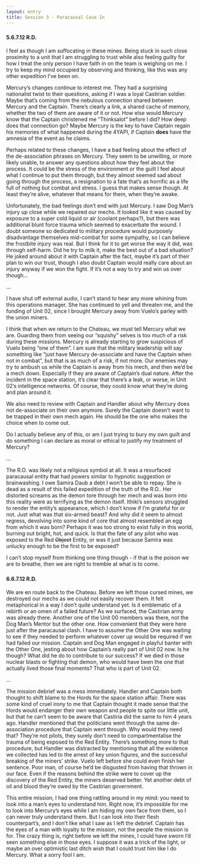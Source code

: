 ```yaml
---
layout: entry
title: Session 3 - Paracausal Cave In
---
```


<div class="header-row">
    <h3></h3>
    <h4>5.6.7.12 <span class="small-text">R.D.</span></h4>
</div>

I feel as though I am suffocating in these mines. Being stuck in such close proximity to a unit that I am struggling to trust while also feeling guilty for how I treat the only person I have faith in on the team is weighing on me. I try to keep my mind occupied by observing and thinking, like this was any other expedition I've been on. 

Mercury’s changes continue to interest me. They had a surprising nationalist twist to their questions, asking if I was a loyal Castirian soldier. Maybe that’s coming from the nebulous connection shared between Mercury and the Captain. There’s clearly a link, a shared cache of memory, whether the two of them are aware of it or not. How else would Mercury know that the Captain christened me “Thinksalot” before I did? How deep does that connection go? Maybe Mercury is the key to have Captain regain his memories of what happened during the 4YAPI, if Captain **does** have the amnesia of the event as he claims. 

Perhaps related to these changes, I have a bad feeling about the effect of the de-association phrases on Mercury. They seem to be unwilling, or more likely unable, to answer any questions about how they feel about the process. It could be the stress of the environment or the guilt I feel about what I continue to put them through, but they almost seemed sad about going through the process, a resignation to a fate that’s as horrific as a life full of nothing but combat and stress. I guess that makes sense though. At least they’re alive, whatever that means for them, when they’re awake. 

Unfortunately, the bad feelings don’t end with just Mercury. I saw Dog Man’s injury up close while we repaired our mechs. It looked like it was caused by exposure to a super cold liquid or air (coolant perhaps?), but there was additional blunt force trauma which seemed to exacerbate the wound. I doubt someone so dedicated to military procedure would purposely disadvantage themselves mid-combat for some sympathy, so I can believe the frostbite injury was real. But I think for it to get worse the way it did, was through self-harm. Did he try to milk it, make the best out of a bad situation? He joked around about it with Captain after the fact, maybe it’s part of their plan to win our trust, though I also doubt Captain would really care about an injury anyway if we won the fight. If it’s not a way to try and win us over though… 

<div class="break">...</div>

I have shut off external audio, I can’t stand to hear any more whining from this operations manager. She has continued to yell and threaten me, and the funding of Unit 02, since I brought Mercury away from Vuelo’s parley with the union miners. 

I think that when we return to the Chateau, we must tell Mercury what we are. Guarding them from seeing our “squishy” selves is too much of a risk during these missions. Mercury is already starting to grow suspicious of Vuelo being “one of them”. I am sure that the military leadership will say something like “just have Mercury de-associate and have the Captain when not in combat”, but that is as much of a risk, if not more. Our enemies may try to ambush us while the Captain is away from his mech, and then we’d be a mech down. Especially if they are aware of Captain’s dual nature. After the incident in the space station, it’s clear that there’s a leak, or worse, in Unit 02’s intelligence networks. Of course, they could know what they’re doing and plan around it.

We also need to review with Captain and Handler about why Mercury does not de-associate on their own anymore. Surely the Captain doesn’t want to be trapped in their own mech again. He should be the one who makes the choice when to come out. 

Do I actually believe any of this, or am I just trying to bury my own guilt and do something I can declare as moral or ethical to justify my treatment of Mercury?

<div class="break">...</div>

The R.O. was likely not a religious symbol at all. It was a resurfaced paracausal entity that had powers similar to hypnotic suggestion or brainwashing. I owe Samira Daub a debt I won’t be able to repay. She is dead as a result of this failed expedition of the truth of the R.O.. Her distorted screams as the demon tore through her mech and was born into this reality were as terrifying as the demon itself. Ithiki’s sensors struggled to render the entity’s appearance, which I don’t know if I’m grateful for or not. Just what was that six-armed beast? And why did it seem to almost regress, devolving into some kind of core that almost resembled an egg from which it was born? Perhaps it was too strong to exist fully in this world, burning out bright, hot, and quick. Is that the fate of any pilot who was exposed to the Red ~~Object~~ Entity, or was it just because Samira was unlucky enough to be the first to be exposed? 

I can’t stop myself from thinking one thing though - if that is the poison we are to breathe, then we are right to tremble at what is to come. 

<div class="header-row">
    <h3></h3>
    <h4>6.6.7.12 <span class="small-text">R.D.</span></h4>
</div>

We are en route back to the Chateau. Before we left those cursed mines, we destroyed our mechs as we could not easily recover them. It felt metaphorical in a way I don’t quite understand yet. Is it emblematic of a rebirth or an omen of a failed future? As we surfaced, the Castirian army was already there. Another one of the Unit 00 members was there, not the Dog Man’s Mentor but the other one. How convenient that they were here just after the paracausal clash. I have to assume the Other One was waiting to see if they needed to perform whatever cover up would be required if we had failed our mission. Captain and Dog Man engaged in playful banter with the Other One, jesting about how Captain’s really part of Unit 02 now. Is he though? What did he do to contribute to our success? If we died in those nuclear blasts or fighting that demon, who would have been the one that actually lived those final moments? That who is part of Unit 02. 

<div class="break">...</div>

The mission debrief was a mess immediately. Handler and Captain both thought to shift blame to the Hords for the space station affair. There was some kind of cruel irony to me that Captain thought it made sense that the Hords would endanger their own weapon and people to spite our little unit, but that he can’t seem to be aware that Castiria did the same to him 4 years ago. Handler mentioned that the politicians went through the same de-association procedure that Captain went through. Why would they need that? They’re not pilots, they surely don’t need to compartmentalise the trauma of being exposed to the Red Entity. There’s something more to that procedure, but Handler was distracted by mentioning that all the evidence we collected has led to the arrest of key union figures, and the successful breaking of the miners’ strike. Vuelo left before she could even finish her sentence. Poor man, of course he’d be disgusted from having that thrown in our face. Even if the reasons behind the strike were to cover up the discovery of the Red Entity, the miners deserved better. Yet another debt of oil and blood they’re owed by the Castirian government. 

This entire mission, I had one thing rattling around in my mind: you need to look into a man’s eyes to understand him. Right now, it’s impossible for me to look into Mercury’s eyes while I am hiding my own face from them, so I can never truly understand them. But I can look into their flesh counterpart’s, and I don’t like what I saw as I left the debrief. Captain has the eyes of a man with loyalty to the mission, not the people the mission is for. The crazy thing is, right before we left the mines, I could have sworn I’d seen something else in those eyes. I suppose it was a trick of the light, or maybe an over optimistic last ditch wish that I could trust him like I do Mercury. What a sorry fool I am. 